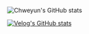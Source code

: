 ![Chweyun's GitHub stats](https://github-readme-stats.vercel.app/api?username=chweyun&show_icons=true&theme=panda)

[![Velog's GitHub stats](https://velog-readme-stats.vercel.app/api/list?name=chweyun)](https://velog.io/@chweyun)
